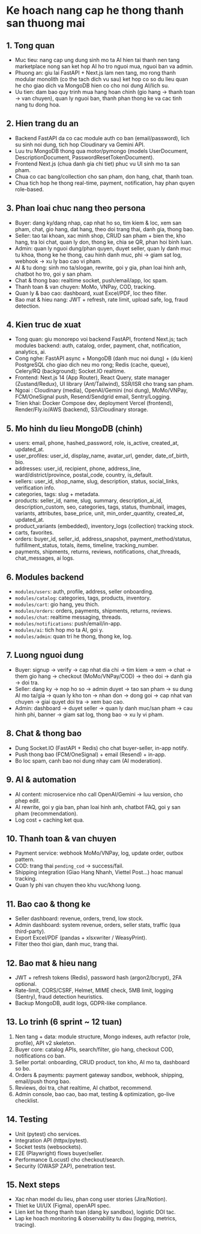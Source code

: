 # Ke hoach nang cap he thong thanh san thuong mai

## 1. Tong quan
- Muc tieu: nang cap ung dung sinh mo ta AI hien tai thanh nen tang marketplace nong san ket hop AI ho tro nguoi mua, nguoi ban va admin.
- Phuong an: giu lai FastAPI + Next.js lam nen tang, mo rong thanh modular monolith (co the tach dich vu sau) ket hop co so du lieu quan he cho giao dich va MongoDB hien co cho noi dung AI/lich su.
- Uu tien: dam bao quy trinh mua hang hoan chinh (gio hang -> thanh toan -> van chuyen), quan ly nguoi ban, thanh phan thong ke va cac tinh nang tu dong hoa.

## 2. Hien trang du an
- Backend FastAPI da co cac module auth co ban (email/password), lich su sinh noi dung, tich hop Cloudinary va Gemini API.
- Luu tru MongoDB thong qua motor/pymongo (models UserDocument, DescriptionDocument, PasswordResetTokenDocument).
- Frontend Next.js (chua danh gia chi tiet) phuc vu UI sinh mo ta san pham.
- Chua co cac bang/collection cho san pham, don hang, chat, thanh toan.
- Chua tich hop he thong real-time, payment, notification, hay phan quyen role-based.

## 3. Phan loai chuc nang theo persona
- Buyer: dang ky/dang nhap, cap nhat ho so, tim kiem & loc, xem san pham, chat, gio hang, dat hang, theo doi trang thai, danh gia, thong bao.
- Seller: tao tai khoan, xac minh shop, CRUD san pham + bien the, kho hang, tra loi chat, quan ly don, thong ke, chia se QR, phan hoi binh luan.
- Admin: quan ly nguoi dung/phan quyen, duyet seller, quan ly danh muc tu khoa, thong ke he thong, cau hinh danh muc, phi -> giam sat log, webhook -> xu ly bao cao vi pham.
- AI & tu dong: sinh mo ta/slogan, rewrite, goi y gia, phan loai hinh anh, chatbot ho tro, goi y san pham.
- Chat & thong bao: realtime socket, push/email/app, loc spam.
- Thanh toan & van chuyen: MoMo, VNPay, COD, tracking.
- Quan ly & bao cao: dashboard, xuat Excel/PDF, loc theo filter.
- Bao mat & hieu nang: JWT + refresh, rate limit, upload safe, log, fraud detection.

## 4. Kien truc de xuat
- Tong quan: giu monorepo voi backend FastAPI, frontend Next.js; tach modules backend: auth, catalog, order, payment, chat, notification, analytics, ai.
- Cong nghe: FastAPI async + MongoDB (danh muc noi dung) + (du kien) PostgreSQL cho giao dich neu mo rong; Redis (cache, queue), Celery/RQ (background); Socket.IO realtime.
- Frontend: Next.js 14 (App Router), React Query, state manager (Zustand/Redux), UI library (Ant/Tailwind), SSR/ISR cho trang san pham.
- Ngoai : Cloudinary (media), OpenAI/Gemini (noi dung), MoMo/VNPay, FCM/OneSignal push, Resend/Sendgrid email, Sentry/Logging.
- Trien khai: Docker Compose dev, deployment Vercel (frontend), Render/Fly.io/AWS (backend), S3/Cloudinary storage.

## 5. Mo hinh du lieu MongoDB (chinh)
- users: email, phone, hashed_password, role, is_active, created_at, updated_at.
- user_profiles: user_id, display_name, avatar_url, gender, date_of_birth, bio.
- addresses: user_id, recipient, phone, address_line, ward/district/province, postal_code, country, is_default.
- sellers: user_id, shop_name, slug, description, status, social_links, verification info.
- categories, tags: slug + metadata.
- products: seller_id, name, slug, summary, description_ai_id, description_custom, seo, categories, tags, status, thumbnail, images, variants, attributes, base_price, unit, min_order_quantity, created_at, updated_at.
- product_variants (embedded), inventory_logs (collection) tracking stock.
- carts, favorites.
- orders: buyer_id, seller_id, address_snapshot, payment_method/status, fulfillment_status, totals, items, timeline, tracking_number.
- payments, shipments, returns, reviews, notifications, chat_threads, chat_messages, ai logs.

## 6. Modules backend
- `modules/users`: auth, profile, address, seller onboarding.
- `modules/catalog`: categories, tags, products, inventory.
- `modules/cart`: gio hang, yeu thich.
- `modules/orders`: orders, payments, shipments, returns, reviews.
- `modules/chat`: realtime messaging, threads.
- `modules/notifications`: push/email/in-app.
- `modules/ai`: tich hop mo ta AI, goi y.
- `modules/admin`: quan tri he thong, thong ke, log.

## 7. Luong nguoi dung
- Buyer: signup -> verify -> cap nhat dia chi -> tim kiem -> xem -> chat -> them gio hang -> checkout (MoMo/VNPay/COD) -> theo doi -> danh gia -> doi tra.
- Seller: dang ky -> nop ho so -> admin duyet -> tao san pham -> su dung AI mo ta/gia -> quan ly kho ton -> nhan don -> dong goi -> cap nhat van chuyen -> giai quyet doi tra -> xem bao cao.
- Admin: dashboard -> duyet seller -> quan ly danh muc/san pham -> cau hinh phi, banner -> giam sat log, thong bao -> xu ly vi pham.

## 8. Chat & thong bao
- Dung Socket.IO (FastAPI + Redis) cho chat buyer-seller, in-app notify.
- Push thong bao (FCM/OneSignal) + email (Resend) + in-app.
- Bo loc spam, canh bao noi dung nhay cam (AI moderation).

## 9. AI & automation
- AI content: microservice nho call OpenAI/Gemini -> luu version, cho phep edit.
- AI rewrite, goi y gia ban, phan loai hinh anh, chatbot FAQ, goi y san pham (recommendation).
- Log cost + caching ket qua.

## 10. Thanh toan & van chuyen
- Payment service: webhook MoMo/VNPay, log, update order, outbox pattern.
- COD: trang thai `pending_cod` -> success/fail.
- Shipping integration (Giao Hang Nhanh, Viettel Post...) hoac manual tracking.
- Quan ly phi van chuyen theo khu vuc/khong luong.

## 11. Bao cao & thong ke
- Seller dashboard: revenue, orders, trend, low stock.
- Admin dashboard: system revenue, orders, seller stats, traffic (qua third-party).
- Export Excel/PDF (pandas + xlsxwriter / WeasyPrint).
- Filter theo thoi gian, danh muc, trang thai.

## 12. Bao mat & hieu nang
- JWT + refresh tokens (Redis), password hash (argon2/bcrypt), 2FA optional.
- Rate-limit, CORS/CSRF, Helmet, MIME check, 5MB limit, logging (Sentry), fraud detection heuristics.
- Backup MongoDB, audit logs, GDPR-like compliance.

## 13. Lo trinh (6 sprint ~ 12 tuan)
1. Nen tang + data: module structure, Mongo indexes, auth refactor (role, profile), API v2 skeleton.
2. Buyer core: catalog APIs, search/filter, gio hang, checkout COD, notifications co ban.
3. Seller portal: onboarding, CRUD product, ton kho, AI mo ta, dashboard so bo.
4. Orders & payments: payment gateway sandbox, webhook, shipping, email/push thong bao.
5. Reviews, doi tra, chat realtime, AI chatbot, recommend.
6. Admin console, bao cao, bao mat, testing & optimization, go-live checklist.

## 14. Testing
- Unit (pytest) cho services.
- Integration API (httpx/pytest).
- Socket tests (websockets).
- E2E (Playwright) flows buyer/seller.
- Performance (Locust) cho checkout/search.
- Security (OWASP ZAP), penetration test.

## 15. Next steps
- Xac nhan model du lieu, phan cong user stories (Jira/Notion).
- Thiet ke UI/UX (Figma), openAPI spec.
- Lien ket he thong thanh toan (dang ky sandbox), logistic DOI tac.
- Lap ke hoach monitoring & observability tu dau (logging, metrics, tracing).
